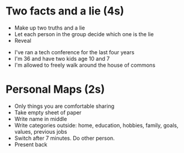 # Two facts and a lie (4s)

* Make up two truths and a lie
* Let each person in the group decide which one is the lie
* Reveal

- I've ran a tech conference for the last four years
- I'm 36 and have two kids age 10 and 7
- I'm allowed to freely walk around the house of commons

# Personal Maps (2s)

* Only things you are comfortable sharing
* Take empty sheet of paper
* Write name in middle
* Write categories outside: home, education, hobbies, family, goals, values, previous jobs
* Switch after 7 minutes. Do other person.
* Present back
